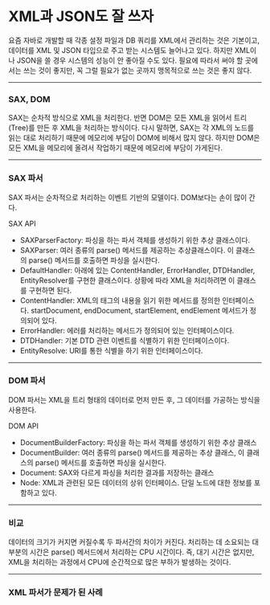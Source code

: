 # XML과 JSON도 잘 쓰자
요즘 자바로 개발할 때 각종 설정 파일과 DB 쿼리를 XML에서 관리하는 것은 기본이고, 데이터를 XML 및 JSON 타입으로 주고 받는 시스템도 늘어나고 있다. 
하지만 XML이나 JSON을 쓸 경우 시스템의 성능이 안 좋아질 수도 있다. 필요에 따라서 써야 할 곳에서는 쓰는 것이 좋지만, 꼭 그럴 필요가 없는 곳까지 맹목적으로 
쓰는 것은 좋지 않다.
<hr/>

### SAX, DOM
SAX는 순차적 방식으로 XML을 처리한다. 반면 DOM은 모든 XML을 읽어서 트리(Tree)를 만든 후 XML을 처리하는 방식이다. 다시 말하면, SAX는 각 XML의 노드를 
읽는 대로 처리하기 때문에 메모리에 부담이 DOM에 비해서 많지 않다. 하지만 DOM은 모든 XML을 메모리에 올려서 작업하기 때문에 메모리에 부담이 가게된다.
<hr/>

### SAX 파서
SAX 파서는 순차적으로 처리하는 이벤트 기반의 모델이다. DOM보다는 손이 많이 간다. 

SAX API
* SAXParserFactory: 파싱을 하는 파서 객체를 생성하기 위한 추상 클래스이다.
* SAXParser: 여러 종류의 parse() 메서드를 제공하는 추상클래스이다. 이 클래스의 parse() 메서드를 호출하면 파싱을 실시한다.
* DefaultHandler: 아래에 있는 ContentHandler, ErrorHandler, DTDHandler, EntityResolver를 구현한 클래스이다. 상황에 따라 XML을 처리하려면 이 클래스를 
구현하면 된다.
* ContentHandler: XML의 태그의 내용을 읽기 위한 메서드를 정의한 인터페이스다. startDocument, endDocument, startElement, endElement 메서드가 정의되어 있다.
* ErrorHandler: 에러를 처리하는 메서드가 정의되어 있는 인터페이스이다.
* DTDHandler: 기본 DTD 관련 이벤트를 식별하기 위한 인터페이스이다.
* EntityResolve: URI를 통한 식별을 하기 위한 인터페이스이다.
<hr/>

### DOM 파서
DOM 파서는 XML을 트리 형태의 데이터로 먼저 만든 후, 그 데이터를 가공하는 방식을 사용한다.

DOM API
* DocumentBuilderFactory: 파싱을 하는 파서 객체를 생성하기 위한 추상 클래스
* DocumentBuilder: 여러 종류의 parse() 메서드를 제공하는 추상 클래스, 이 클래스의 parse() 메서드를 호출하면 파싱을 실시한다.
* Document: SAX와 다르게 파싱을 처리한 결과를 저장하는 클래스
* Node: XML과 관련된 모든 데이터의 상위 인터페이스. 단일 노드에 대한 정보를 포함하고 있다.
<hr/>

### 비교
데이터의 크기가 커지면 커질수록 두 파서간의 차이가 커진다. 처리하는 데 소요되는 대부분의 시간은 parse() 메서드에서 처리하는 CPU 시간이다. 즉, 대기 시간은 
없지만, XML을 처리하는 과정에서 CPU에 순간적으로 많은 부하가 발생하는 것이다.
<hr/>

### XML 파서가 문제가 된 사례
